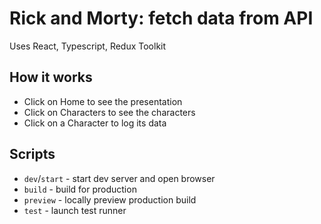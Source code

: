 # Rick and Morty: fetch data from API

Uses React, Typescript, Redux Toolkit

## How it works

- Click on Home to see the presentation
- Click on Characters to see the characters
- Click on a Character to log its data

## Scripts

- `dev`/`start` - start dev server and open browser
- `build` - build for production
- `preview` - locally preview production build
- `test` - launch test runner

